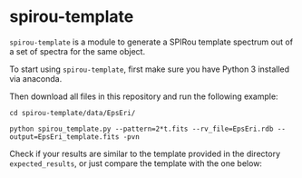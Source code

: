 # spirou-template

`spirou-template` is a module to generate a SPIRou template spectrum out of a set of spectra for the same object.

To start using `spirou-template`, first make sure you have Python 3 installed via anaconda.

Then download all files in this repository and run the following example:

```
cd spirou-template/data/EpsEri/

python spirou_template.py --pattern=2*t.fits --rv_file=EpsEri.rdb --output=EpsEri_template.fits -pvn

```

Check if your results are similar to the template provided in the directory `expected_results`, or just compare the template with the one below:
